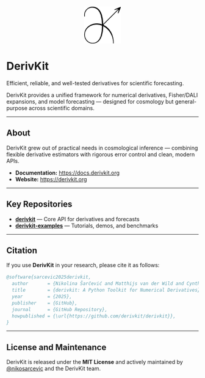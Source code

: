 <p align="center">
  <img src="assets/logo.png#gh-light-mode-only" height="96" alt="DerivKit logo">
</p>

# DerivKit
Efficient, reliable, and well-tested derivatives for scientific forecasting.

DerivKit provides a unified framework for numerical derivatives, Fisher/DALI expansions, and model forecasting — designed for cosmology but general-purpose across scientific domains.

---

##  About
DerivKit grew out of practical needs in cosmological inference — combining flexible derivative estimators with rigorous error control and clean, modern APIs.

- **Documentation:** https://docs.derivkit.org  
- **Website:** https://derivkit.org
---

##  Key Repositories
- [**derivkit**](https://github.com/derivkit/derivkit) — Core API for derivatives and forecasts  
- [**derivkit-examples**](https://github.com/derivkit/examples) — Tutorials, demos, and benchmarks  

---

##  Citation
If you use **DerivKit** in your research, please cite it as follows:

```bibtex
@software{sarcevic2025derivkit,
  author       = {Nikolina Šarčević and Matthijs van der Wild and Cynthia Trendafilova and Bastien Carreres},
  title        = {derivkit: A Python Toolkit for Numerical Derivatives},
  year         = {2025},
  publisher    = {GitHub},
  journal      = {GitHub Repository},
  howpublished = {\url{https://github.com/derivkit/derivkit}},
}
```

---

##  License and Maintenance
DerivKit is released under the **MIT License** and actively maintained by  
[@nikosarcevic](https://github.com/nikosarcevic) and the DerivKit team.
